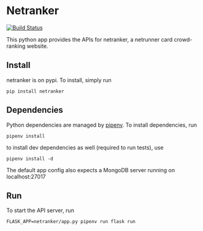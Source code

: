 # Netranker
[![Build Status](https://cloud.drone.io/api/badges/ouroboros8/netranker/status.svg?ref=refs/heads/master)](https://cloud.drone.io/ouroboros8/netranker)

This python app provides the APIs for netranker, a netrunner card crowd-ranking
website.

## Install

netranker is on pypi. To install, simply run

    pip install netranker

## Dependencies

Python dependencies are managed by
[pipenv](https://docs.pipenv.org/en/latest/). To install dependencies, run

    pipenv install

to install dev dependencies as well (required to run tests), use

    pipenv install -d

The default app config also expects a MongoDB server running on localhost:27017

## Run

To start the API server, run

    FLASK_APP=netranker/app.py pipenv run flask run
